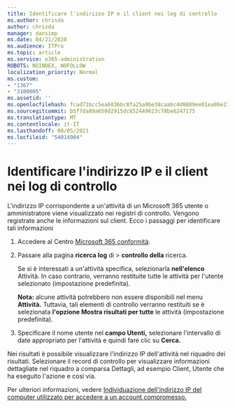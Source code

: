 ```yaml
---
title: Identificare l'indirizzo IP e il client nei log di controllo
ms.author: chrisda
author: chrisda
manager: dansimp
ms.date: 04/21/2020
ms.audience: ITPro
ms.topic: article
ms.service: o365-administration
ROBOTS: NOINDEX, NOFOLLOW
localization_priority: Normal
ms.custom:
- "1367"
- "3100005"
ms.assetid: ''
ms.openlocfilehash: fcad71bcc5ea6036bc8fa25a9be38caabc4d0889ee01ea86e23065333d5fce0a
ms.sourcegitcommit: b5f7da89a650d2915dc652449623c78be6247175
ms.translationtype: MT
ms.contentlocale: it-IT
ms.lasthandoff: 08/05/2021
ms.locfileid: "54014904"
---
```

# <a name="identify-ip-address-and-client-in-audit-logs"></a>Identificare l'indirizzo IP e il client nei log di controllo

L'indirizzo IP corrispondente a un'attività di un Microsoft 365 utente o amministratore viene visualizzato nei registri di controllo. Vengono registrate anche le informazioni sul client. Ecco i passaggi per identificare tali informazioni

1. Accedere al Centro [Microsoft 365 conformità](https://protection.office.com/).

2. Passare alla pagina **ricerca log** di  >  **controllo della** ricerca.

   Se si è interessati a un'attività specifica, selezionarla **nell'elenco** Attività. In caso contrario, verranno restituite tutte le attività per l'utente selezionato (impostazione predefinita).

   **Nota:** alcune attività potrebbero non essere disponibili nel menu **Attività.** Tuttavia, tali elementi di controllo verranno restituiti se è selezionata **l'opzione Mostra risultati per tutte** le attività (impostazione predefinita).

3. Specificare il nome utente nel **campo Utenti,** selezionare l'intervallo di date appropriato per l'attività e quindi fare clic su **Cerca.**

Nei risultati è possibile visualizzare l'indirizzo IP dell'attività nel riquadro dei risultati. Selezionare il record di controllo per  visualizzare informazioni dettagliate nel riquadro a comparsa Dettagli, ad esempio Client, Utente che ha eseguito l'azione e così via.

Per ulteriori informazioni, vedere [Individuazione dell'indirizzo IP del computer utilizzato per accedere a un account compromesso.](/microsoft-365/compliance/auditing-troubleshooting-scenarios#find-the-ip-address-of-the-computer-used-to-access-a-compromised-account)

